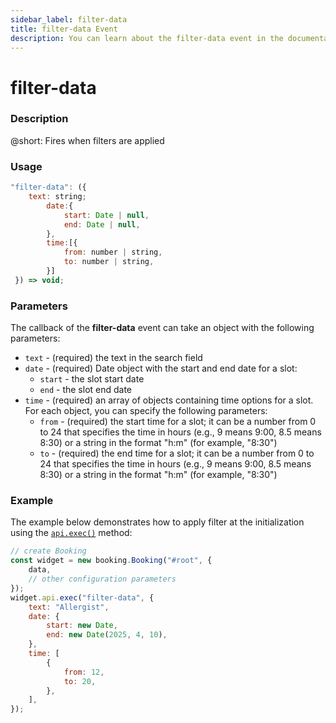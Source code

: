 ```yaml
---
sidebar_label: filter-data
title: filter-data Event
description: You can learn about the filter-data event in the documentation of the DHTMLX JavaScript Booking library. Browse developer guides and API reference, try out code examples and live demos, and download a free 30-day evaluation version of DHTMLX Booking.
---
```


# filter-data

### Description

@short: Fires when filters are applied

### Usage

~~~jsx {}
"filter-data": ({
    text: string;
		date:{ 
			start: Date | null,
			end: Date | null,
		},
		time:[{ 
			from: number | string,
			to: number | string,
		}]
 }) => void;
~~~

### Parameters

The callback of the **filter-data** event can take an object with the following parameters:

- `text` - (required) the text in the search field
- `date` - (required) Date object with the start and end date for a slot:
  - `start` - the slot start date
  - `end` - the slot end date 
- `time` - (required) an array of objects containing time options for a slot. For each object, you can specify the following parameters:
  - `from` - (required) the start time for a slot; it can be a number from 0 to 24 that specifies the time in hours (e.g., 9 means 9:00, 8.5 means 8:30) or a string in the format "h:m" (for example, "8:30")
  - `to` - (required) the end time for a slot; it can be a number from 0 to 24 that specifies the time in hours (e.g., 9 means 9:00, 8.5 means 8:30) or a string in the format "h:m" (for example, "8:30")

### Example

The example below demonstrates how to apply filter at the initialization using the [`api.exec()`](/api/internal/booking-exec) method:

~~~jsx {6-18}
// create Booking
const widget = new booking.Booking("#root", {
	data,
	// other configuration parameters
});
widget.api.exec("filter-data", {
	text: "Allergist",
	date: {
		start: new Date,
		end: new Date(2025, 4, 10),
	},
	time: [
		{
			from: 12,
			to: 20,
		},
	],
});
~~~


